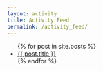 ```yaml
---
layout: activity
title: Activity Feed
permalink: /activity_feed/
---
```


<ul>
{% for post in site.posts %}
 <li><a href="{{ post.url }}">{{ post.title }}</a></li>
{% endfor %}
</ul>
